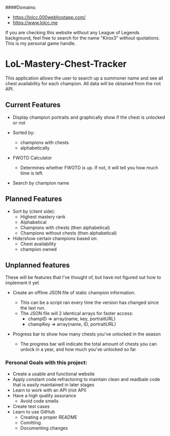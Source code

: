 ####Domains:
* https://lolcc.000webhostapp.com/
* https://www.lolcc.me

If you are checking this website without any League of Legends background, feel free to search for the name "Kirox3" without quotations. This is my personal game handle.

# LoL-Mastery-Chest-Tracker
This application allows the user to search up a summoner name and see all chest availability for each champion. All data will be obtained from the riot API.

## Current Features
* Display champion portraits and graphically show if the chest is unlocked or not
* Sorted by:
	* champions with chests
	* alphabetically
	
* FWOTD Calculator
	* Determines whether FWOTD is up. If not, it will tell you how much time is left.
	
* Search by champion name

## Planned Features
* Sort by (client side):
	* Highest mastery rank
	* Alphabetical
	* Champions with chests (then alphabetical)
	* Champions without chests (then alphabetical)
* Hide/show certain champions based on:
	* Chest availability
	* champion owned

## Unplanned features
These will be features that I've thought of, but have not figured out how to implement it yet
	
* Create an offline JSON file of static champion information.
	* This can be a script ran every time the version has changed since the last run.
	* The JSON file will 2 identical arrays for faster access:
		* champID => array(name, key, portraitURL)
		* champKey => array(name, ID, portraitURL)

* Progress bar to show how many chests you've unlocked in the season
	* The progress bar will indicate the total amount of chests you can unlock in a year, and how much you've unlocked so far

### Personal Goals with this project:
* Create a usable and functional website
* Apply constant code refractoring to maintain clean and readbale code that is easily maintained in later stages
* Learn to work with an API (riot API)
* Have a high quality assurance
	* Avoid code smells
* Create test cases
* Learn to use GitHub
	* Creating a proper README
	* Comitting
	* Documenting changes
